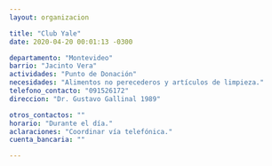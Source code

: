 ```yaml
---
layout: organizacion

title: "Club Yale"
date: 2020-04-20 00:01:13 -0300

departamento: "Montevideo"
barrio: "Jacinto Vera"
actividades: "Punto de Donación"
necesidades: "Alimentos no perecederos y artículos de limpieza."
telefono_contacto: "091526172"
direccion: "Dr. Gustavo Gallinal 1989"

otros_contactos: ""
horario: "Durante el día."
aclaraciones: "Coordinar vía telefónica."
cuenta_bancaria: ""

---
```

